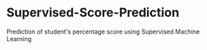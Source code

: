 # Supervised-Score-Prediction
Prediction of student's percentage score using Supervised Machine Learning
